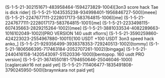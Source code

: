 (S-1-5-21-302151671-483958464-1594273829-1004)[3on3 score hack Tae is dick rider]
(S-1-5-21-1043535238-934998401-1956846727-500)[meee]
(S-1-5-21-2247677111-2228017173-583764815-1006)[me]
(S-1-5-21-2247677111-2228017173-583764815-1001)[me]
(S-1-5-21-2233498115-607435663-2829215264-1002)[mee]
(S-1-5-21-3881033534-4082289663-1016102049-1002)[PRO VERSION  140 usdt xflorrs]
(S-1-5-21-3590259860-424223023-2554967880-10011)[100 USDT +100 USDT  3on3 speed hack  anko_]
(S-1-5-21-929356499-3938378353-729240513-1002)[tommy]
(S-1-5-21-1806566395-717463184-2052707261-1002)[bingaga]
(S-1-5-21-2440416158-1420543097-51520336-1000)[bentopop. 160 usdt PRO version]
(S-1-5-21-3674550181-1794650646-25046046-1000)[caglarcakir16 not paid yet]
(S-1-5-21-711406477-1835491808-3790245950-500)[braynnkara not paid yet]
